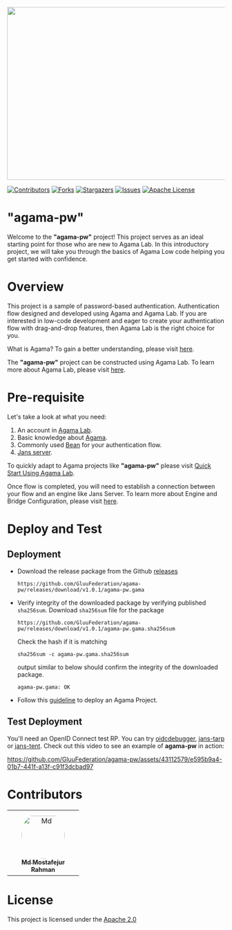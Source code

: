 <p align="left">
  <img width="600" height="400" src="https://github.com/GluuFederation/agama-pw/assets/43112579/639a8ca4-7549-4167-a5eb-5fe19fad3ff5">
</p>




[![Contributors][contributors-shield]](contributors-url)
[![Forks][forks-shield]](forks-url)
[![Stargazers][stars-shield]](stars-url)
[![Issues][issues-shield]](issues-url)
[![Apache License][license-shield]](license-url)



# "agama-pw"

Welcome to the **"agama-pw"** project! This project serves as an ideal starting point for those who are new to Agama Lab. In this introductory project, we will take you through the basics of Agama Low code helping you get started with confidence.

# Overview

This project is a sample of password-based authentication. Authentication flow designed and developed using Agama and Agama Lab. If you are interested in low-code development and eager to create your authentication flow with drag-and-drop features, then Agama Lab is the right choice for you.

What is Agama? To gain a better understanding, please visit [here](https://docs.jans.io/head/agama/introduction). 

The **"agama-pw"** project can be constructed using Agama Lab. To learn more about Agama Lab, please visit [here](https://gluu.org/agama-lab).

# Pre-requisite
Let's take a look at what you need:
1. An account in [Agama Lab](https://gluu.org/agama-lab/).
2. Basic knowledge about [Agama](https://docs.jans.io/head/agama/introduction).
3. Commonly used [Bean](https://docs.jans.io/head/admin/developer/managed-beans/#1-authenticationservice) for your authentication flow.
4. [Jans server](https://docs.jans.io/head/admin/install/).

To quickly adapt to Agama projects like **"agama-pw"** please visit [Quick Start Using Agama Lab](https://docs.jans.io/head/admin/developer/agama/quick-start-using-agama-lab/).

Once flow is completed, you will need to establish a connection between your flow and an engine like Jans Server. To learn more about Engine and Bridge Configuration, please visit [here](https://docs.jans.io/head/admin/developer/agama/engine-bridge-config/).

# Deploy and Test

## Deployment 

* Download the release package from the Github [releases](https://github.com/GluuFederation/agama-pw/releases)
  ```
  https://github.com/GluuFederation/agama-pw/releases/download/v1.0.1/agama-pw.gama
  ```
* Verify integrity of the downloaded package by verifying published `sha256sum`.
  Download `sha256sum` file for the package
  ```
  https://github.com/GluuFederation/agama-pw/releases/download/v1.0.1/agama-pw.gama.sha256sum
  ```
  Check the hash if it is matching
  ```
  sha256sum -c agama-pw.gama.sha256sum
  ```
  output similar to below should confirm the integrity of the downloaded package.
  ```
  agama-pw.gama: OK
  ```

* Follow this [guideline](https://docs.jans.io/head/admin/developer/agama/quick-start-using-agama-lab/#deploy-agama-project) to deploy an Agama Project.

## Test Deployment

You'll need an OpenID Connect test RP. You can try [oidcdebugger](https://oidcdebugger.com/),
[jans-tarp](https://github.com/JanssenProject/jans/tree/main/demos/jans-tarp) or [jans-tent](https://github.com/JanssenProject/jans/tree/main/demos/jans-tent). Check out this video to see
an example of **agama-pw** in action:

https://github.com/GluuFederation/agama-pw/assets/43112579/e595b9a4-01b7-441f-a13f-c91f3dcbad97


# Contributors

<table>
<tr>
    <td align="center" style="word-wrap: break-word; width: 150.0; height: 150.0">
        <a href=https://github.com/mmrraju>
            <img src=https://avatars.githubusercontent.com/u/43112579?v=4 width="100;"  style="border-radius:50%;align-items:center;justify-content:center;overflow:hidden;padding-top:10px" alt=Md Mostafejur Rahman/>
            <br />
            <sub style="font-size:14px"><b>Md Mostafejur Rahman</b></sub>
        </a>
    </td>
</tr>
</table>

# License

This project is licensed under the [Apache 2.0](https://github.com/GluuFederation/agama-pw/blob/main/LICENSE)


<!-- This are stats url reference for this repository -->
[contributors-shield]: https://img.shields.io/github/contributors/GluuFederation/agama-pw.svg?style=for-the-badge
[contributors-url]: https://github.com/GluuFederation/agama-pw/graphs/contributors
[forks-shield]: https://img.shields.io/github/forks/GluuFederation/agama-pw.svg?style=for-the-badge
[forks-url]: https://github.com/GluuFederation/agama-pw/network/members
[stars-shield]: https://img.shields.io/github/stars/GluuFederation/agama-pw?style=for-the-badge
[stars-url]: https://github.com/GluuFederation/agama-pw/stargazers
[issues-shield]: https://img.shields.io/github/issues/GluuFederation/agama-pw.svg?style=for-the-badge
[issues-url]: https://github.com/GluuFederation/agama-pw/issues
[license-shield]: https://img.shields.io/github/license/GluuFederation/agama-pw.svg?style=for-the-badge
[license-url]: https://github.com/GluuFederation/agama-pw/blob/main/LICENSE
